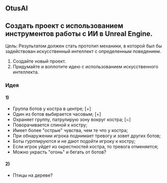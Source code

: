 ## OtusAI
 
## Создать проект с использованием инструментов работы с ИИ в Unreal Engine.

Цель:
Результатом должен стать прототип механики, в которой был бы задействован искусственный интеллект с определенным поведением.

1. Создайте новый проект.
2. Придумайте и воплотите идею с использованием искусственного интеллекта.

### Идея

#### 1)
* Группа ботов у костра в центре; [+]
* Один из ботов выбирается часовым; [+]
* Охраняет группу, патрулирую зону вокруг костра; [~]
* Поворачивается спиной к костру;
* Имеет более "острые" чувства, чем те что у костра;
* При обнаружении игрока поднимает тревогу и зовет других ботов;
* Боты гурппируются и не дают подойти игроку к костру;
* Если игрок уйдет из окрестностей костра, то тревога отменяется;
* Можно украсть "огонь" и бегать от ботов?

#### 2)
* Птицы на дереве?